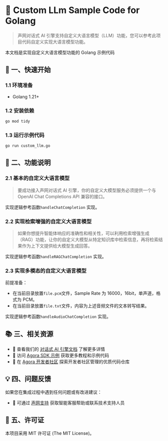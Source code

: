 # 🌟 Custom LLm Sample Code for Golang

> 声网对话式 AI 引擎支持自定义大语言模型（LLM）功能，您可以参考此项目代码自定义实现大语言模型功能。

本文档是实现自定义大语言模型功能的 Golang 示例代码

## 🚀 一、快速开始

### 1.1 环境准备

- Golang 1.21+

### 1.2 安装依赖

```bash
go mod tidy
```

### 1.3 运行示例代码

```bash
go run custom_llm.go
```

## 📖 二、功能说明

### 2.1 基本的自定义大语言模型

> 要成功接入声网对话式 AI 引擎，你的自定义大模型服务必须提供一个与 OpenAI Chat Completions API 兼容的接口。

实现逻辑参考函数`handleChatCompletion` 实现。

### 2.2 实现检索增强的自定义大语言模型

>如果你想提升智能体响应的准确性和相关性，可以利用检索增强生成（RAG）功能，让你的自定义大模型从特定知识库中检索信息，再将检索结果作为上下文提供给大模型生成回答。

实现逻辑参考函数`handleRAGChatCompletion` 实现。


### 2.3 实现多模态的自定义大语言模型

前提准备：
 - 在当前目录放置`file.pcm`文件，Sample Rate 为 16000，16bit，单声道，格式为 PCM。
 - 在当前目录放置`file.txt`文件，内容为上述音频文件的文本转写结果。

实现逻辑参考函数`handleAudioChatCompletion` 实现。

## 📚 三、相关资源

- 📖 查看我们的 [对话式 AI 引擎文档](https://doc.shengwang.cn/doc/convoai/restful/landing-page) 了解更多详情
- 🧩 访问 [Agora SDK 示例](https://github.com/AgoraIO) 获取更多教程和示例代码
- 👥 在 [Agora 开发者社区](https://github.com/AgoraIO-Community) 探索开发者社区管理的优质代码仓库

## 💡 四、问题反馈

如果您在集成过程中遇到任何问题或有改进建议：

- 🤖 可通过 [声网支持](https://ticket.shengwang.cn/form?type_id=&sdk_product=&sdk_platform=&sdk_version=&current=0&project_id=&call_id=&channel_name=) 获取智能客服帮助或联系技术支持人员

## 📜 五、许可证

本项目采用 MIT 许可证 (The MIT License)。